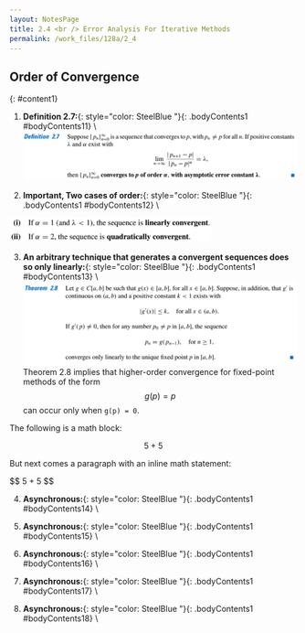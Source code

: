 ```yaml
---
layout: NotesPage
title: 2.4 <br /> Error Analysis For Iterative Methods 
permalink: /work_files/128a/2_4
---
```


## Order of Convergence 
{: #content1}

1. **Definition 2.7:**{: style="color: SteelBlue  "}{: .bodyContents1 #bodyContents11} \\
![definition](/main_files/128a/2.4/1.png)

2. **Important, Two cases of order:**{: style="color: SteelBlue  "}{: .bodyContents1 #bodyContents12} \\
<img src="/main_files/128a/2.4/2.png" alt="Ahmad Badary" style="width: 70%;"/>

3. **An arbitrary technique that generates a convergent sequences does so only linearly:**{: style="color: SteelBlue  "}{: .bodyContents1 #bodyContents13} \\
![definition](/main_files/128a/2.4/3.png)
    Theorem 2.8 implies that higher-order convergence for fixed-point methods of the form
    $$ g(p) = p $$ can occur only when `g(p) = 0`.
    
The following is a math block:

$$ 5 + 5 $$

But next comes a paragraph with an inline math statement:

\$$ 5 + 5 $$

4. **Asynchronous:**{: style="color: SteelBlue  "}{: .bodyContents1 #bodyContents14} \\

5. **Asynchronous:**{: style="color: SteelBlue  "}{: .bodyContents1 #bodyContents15} \\

6. **Asynchronous:**{: style="color: SteelBlue  "}{: .bodyContents1 #bodyContents16} \\

7. **Asynchronous:**{: style="color: SteelBlue  "}{: .bodyContents1 #bodyContents17} \\

8. **Asynchronous:**{: style="color: SteelBlue  "}{: .bodyContents1 #bodyContents18} \\
